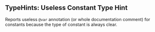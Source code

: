 ## TypeHints: Useless Constant Type Hint

Reports useless `@var` annotation (or whole documentation comment) for constants because the type of constant is always clear.